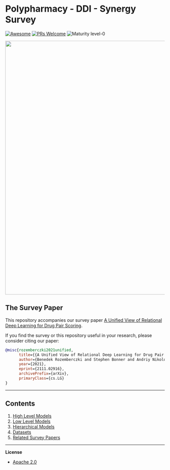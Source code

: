 # Polypharmacy - DDI - Synergy Survey
[![Awesome](https://cdn.rawgit.com/sindresorhus/awesome/d7305f38d29fed78fa85652e3a63e154dd8e8829/media/badge.svg)](https://github.com/sindresorhus/awesome)
[![PRs Welcome](https://img.shields.io/badge/PRs-welcome-brightgreen.svg?style=flat-square)](http://makeapullrequest.com)
![Maturity level-0](https://img.shields.io/badge/Maturity%20Level-ML--0-red)


<p align="center">
  <img width="800" src="https://github.com/AstraZeneca/polypharmacy-ddi-synergy-survey/blob/master/survey_eyecandy_black_and_white.jpg">
</p>



## The Survey Paper

This repository accompanies our survey paper [A Unified View of Relational Deep Learning for Drug Pair Scoring](https://arxiv.org/abs/2111.02916).

If you find the survey or this repository useful in your research, please consider citing our paper:

```bibtex
@misc{rozemberczki2021unified,
      title={{A Unified View of Relational Deep Learning for Drug Pair Scoring}}, 
      author={Benedek Rozemberczki and Stephen Bonner and Andriy Nikolov and Michael Ughetto and Sebastian Nilsson and Eliseo Papa},
      year={2021},
      eprint={2111.02916},
      archivePrefix={arXiv},
      primaryClass={cs.LG}
}
```
--------------------------------------------------------------------------------

## Contents  

1. [High Level Models](https://github.com/AstraZeneca/polypharmacy-ddi-synergy-survey/blob/master/chapters/high_level.md)
2. [Low Level Models](https://github.com/AstraZeneca/polypharmacy-ddi-synergy-survey/blob/master/chapters/low_level.md)
3. [Hierarchical Models](https://github.com/AstraZeneca/polypharmacy-ddi-synergy-survey/blob/master/chapters/hierarchical.md)
4. [Datasets](https://github.com/AstraZeneca/polypharmacy-ddi-synergy-survey/blob/master/chapters/dataset.md)  
5. [Related Survey Papers](https://github.com/AstraZeneca/polypharmacy-ddi-synergy-survey/blob/master/chapters/survey.md)  

--------------------------------------------------------------------------------

**License**

- [Apache 2.0](https://github.com/AstraZeneca/polypharmacy-ddi-synergy-survey/blob/master/LICENSE)
